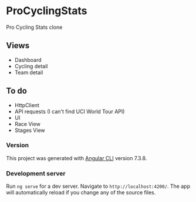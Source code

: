 # ProCyclingStats

Pro Cycling Stats clone

## Views

- Dashboard
- Cycling detail
- Team detail

## To do

- HttpClient
- API requests (I can't find UCI World Tour API)
- UI
- Race View
- Stages View

### Version

This project was generated with [Angular CLI](https://github.com/angular/angular-cli) version 7.3.8.

### Development server

Run `ng serve` for a dev server. Navigate to `http://localhost:4200/`. The app will automatically reload if you change any of the source files.



